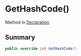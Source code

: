 # GetHashCode()

Method in [Declaration](./)

## Summary

```csharp
public override int GetHashCode()
```
